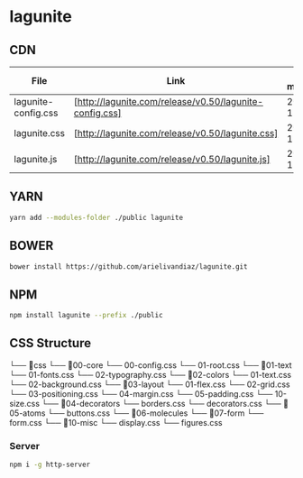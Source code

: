 # lagunite



## CDN

| File | Link |  Last modified  |  Size  |
| ------ |------ |------ | ------ |
| lagunite-config.css   |  [http://lagunite.com/release/v0.50/lagunite-config.css] |      	2021-12-29  |    4k       |
| lagunite.css          |  [http://lagunite.com/release/v0.50/lagunite.css] |        	2021-12-29 |   84k       |
| lagunite.js           |  [http://lagunite.com/release/v0.50/lagunite.js] |      	2021-12-29 |   4k        |





## YARN
```sh
yarn add --modules-folder ./public lagunite
```

## BOWER
```sh
bower install https://github.com/arielivandiaz/lagunite.git
```


## NPM
```sh
npm install lagunite --prefix ./public
```


## CSS Structure

└── 📁css
    └── 📁00-core
        └── 00-config.css
        └── 01-root.css
    └── 📁01-text
        └── 01-fonts.css
        └── 02-typography.css
    └── 📁02-colors
        └── 01-text.css
        └── 02-background.css
    └── 📁03-layout
        └── 01-flex.css
        └── 02-grid.css
        └── 03-positioning.css
        └── 04-margin.css
        └── 05-padding.css
        └── 10-size.css
    └── 📁04-decorators
        └── borders.css
        └── decorators.css
    └── 📁05-atoms
        └── buttons.css
    └── 📁06-molecules
    └── 📁07-form
        └── form.css
    └── 📁10-misc
        └── display.css
        └── figures.css


### Server 

```sh
npm i -g http-server
```